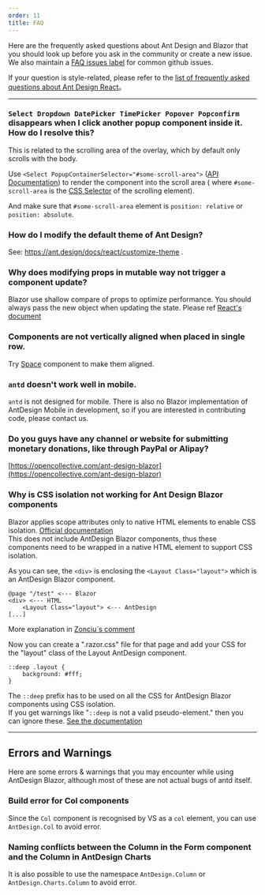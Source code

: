 ```yaml
---
order: 11
title: FAQ
---
```


Here are the frequently asked questions about Ant Design and Blazor that you should look up before you ask in the community or create a new issue. We also maintain a [FAQ issues label](https://github.com/ant-design-blazor/ant-design-blazor/labels/%F0%9F%8C%9F%20Q&A) for common github issues.

If your question is style-related, please refer to the [list of frequently asked questions about Ant Design React](https://ant.design/docs/react/faq-cn)。

---

### `Select Dropdown DatePicker TimePicker Popover Popconfirm` disappears when I click another popup component inside it. How do I resolve this?

This is related to the scrolling area of the overlay, which by default only scrolls with the body.

Use `<Select PopupContainerSelector="#some-scroll-area">` ([API Documentation](https://antblazor.com/zh-CN/components/select#API)) to render the component into the scroll area ( where `#some-scroll-area` is the [CSS Selector](https://developer.mozilla.org/docs/Web/CSS/CSS_Selectors) of the scrolling element).

And make sure that `#some-scroll-area` element is `position: relative` or `position: absolute`.

### How do I modify the default theme of Ant Design?

See: https://ant.design/docs/react/customize-theme .

### Why does modifying props in mutable way not trigger a component update?

Blazor use shallow compare of props to optimize performance. You should always pass the new object when updating the state. Please ref [React's document](https://docs.microsoft.com/zh-cn/aspnet/core/blazor/components/lifecycle?view=aspnetcore-3.1&WT.mc_id=DT-MVP-5003987#after-parameters-are-set-onparameterssetasync)

### Components are not vertically aligned when placed in single row.

Try [Space](https://antblazor/components/space) component to make them aligned.

### `antd` doesn't work well in mobile.

`antd` is not designed for mobile. There is also no Blazor implementation of AntDesign Mobile in development, so if you are interested in contributing code, please contact us.

### Do you guys have any channel or website for submitting monetary donations, like through PayPal or Alipay?

[https://opencollective.com/ant-design-blazor](https://opencollective.com/ant-design-blazor)

### Why is CSS isolation not working for Ant Design Blazor components

Blazor applies scope attributes only to native HTML elements to enable CSS isolation. [Official documentation](https://docs.microsoft.com/zh-cn/aspnet/core/blazor/components/css-isolation?view=aspnetcore-5.0&WT.mc_id=DT-MVP-5003987#child-component-support)   
This does not include AntDesign Blazor components, thus these components need to be wrapped in a native HTML element to support CSS isolation.

As you can see, the `<div>` is enclosing the `<Layout Class="layout">` which is an AntDesign Blazor component.
```
@page "/test" <--- Blazor
<div> <--- HTML
    <Layout Class="layout"> <--- AntDesign
[...]
```
More explanation in [Zonciu´s comment](https://github.com/ant-design-blazor/ant-design-blazor/issues/732#issuecomment-739125806)

Now you can create a ".razor.css" file for that page and add your CSS for the "layout" class of the Layout AntDesign component.
```
::deep .layout {
    background: #fff;
}
```
The `::deep` prefix has to be used on all the CSS for AntDesign Blazor components using CSS isolation.  
If you get warnings like "`::deep` is not a valid pseudo-element." then you can ignore these. [See the documentation](https://docs.microsoft.com/en-us/aspnet/core/blazor/components/css-isolation?view=aspnetcore-5.0#child-component-support)

---

## Errors and Warnings

Here are some errors & warnings that you may encounter while using AntDesign Blazor, although most of these are not actual bugs of antd itself.

### Build error for Col components

Since the `Col` component is recognised by VS as a `col` element, you can use `AntDesign.Col` to avoid error.

### Naming conflicts between the Column in the Form component and the Column in AntDesign Charts

It is also possible to use the namespace `AntDesign.Column` or `AntDesign.Charts.Column` to avoid error.